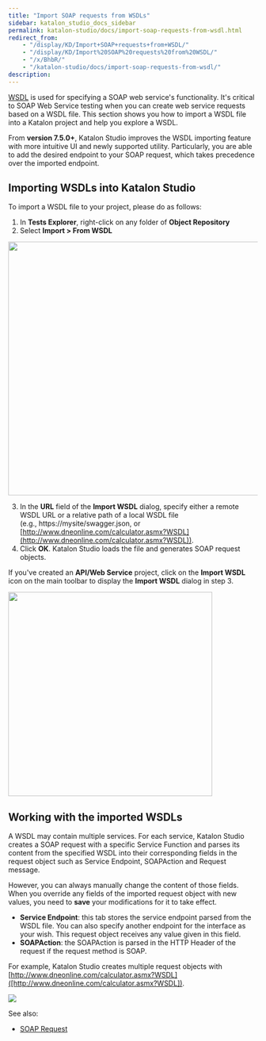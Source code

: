 ```yaml
---
title: "Import SOAP requests from WSDLs" 
sidebar: katalon_studio_docs_sidebar
permalink: katalon-studio/docs/import-soap-requests-from-wsdl.html 
redirect_from:
    - "/display/KD/Import+SOAP+requests+from+WSDL/"
    - "/display/KD/Import%20SOAP%20requests%20from%20WSDL/"
    - "/x/BhbR/"
    - "/katalon-studio/docs/import-soap-requests-from-wsdl/"
description: 
---
```


[WSDL](https://www.w3.org/TR/wsdl/) is used for specifying a SOAP web service's functionality. It's critical to SOAP Web Service testing when you can create web service requests based on a WSDL file. This section shows you how to import a WSDL file into a Katalon project and help you explore a WSDL.

From **version 7.5.0+**, Katalon Studio improves the WSDL importing feature with more intuitive UI and newly supported utility. Particularly, you are able to add the desired endpoint to your SOAP request, which takes precedence over the imported endpoint.

## Importing WSDLs into Katalon Studio

To import a WSDL file to your project, please do as follows:

1. In **Tests Explorer**, right-click on any folder of **Object Repository**
2. Select **Import > From WSDL**
<img src="https://github.com/katalon-studio/docs-images/raw/master/katalon-studio/docs/import-soap-requests-from-wsdl/import-wsdl-rightclick.png" width=512 >

3. In the **URL** field of the **Import WSDL** dialog, specify either a remote WSDL URL or a relative path of a local WSDL file (e.g., https://mysite/swagger.json, or [http://www.dneonline.com/calculator.asmx?WSDL](http://www.dneonline.com/calculator.asmx?WSDL)).
4. Click **OK**. Katalon Studio loads the file and generates SOAP request objects.

If you've created an **API/Web Service** project, click on the **Import WSDL** icon on the main toolbar to display the **Import WSDL** dialog in step 3.

<img src="https://github.com/katalon-studio/docs-images/raw/master/katalon-studio/docs/import-soap-requests-from-wsdl/import-wsdl-icon.png" width=412 >

## Working with the imported WSDLs

A WSDL may contain multiple services. For each service, Katalon Studio creates a SOAP request with a specific Service Function and parses its content from the specified WSDL into their corresponding fields in the request object such as Service Endpoint, SOAPAction and Request message.

However, you can always manually change the content of those fields. When you override any fields of the imported request object with new values, you need to **save** your modifications for it to take effect.

* **Service Endpoint**: this tab stores the service endpoint parsed from the WSDL file. You can also specify another endpoint for the interface as your wish. This request object receives any value given in this field.
* **SOAPAction**: the SOAPAction is parsed in the HTTP Header of the request if the request method is SOAP.

For example, Katalon Studio creates multiple request objects with [http://www.dneonline.com/calculator.asmx?WSDL]([http://www.dneonline.com/calculator.asmx?WSDL]).

<img src="https://github.com/katalon-studio/docs-images/raw/master/katalon-studio/docs/import-soap-requests-from-wsdl/objects.png">

See also:

* [SOAP Request](https://docs.katalon.com/katalon-studio/docs/soap.html)